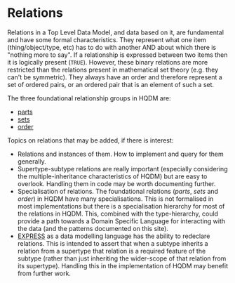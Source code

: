 # Relations

Relations in a Top Level Data Model, and data based on it, are fundamental and have some formal characteristics.  They represent what one item (thing/object/type, etc) has to do with another AND about which there is "nothing more to say".  If a relationship is expressed between two items then it is logically present (`TRUE`).  However, these binary relations are more restricted than the relations present in mathematical set theory (e.g. they can't be symmetric).  They always have an order and therefore represent a set of ordered pairs, or an ordered pair that is an element of such a set.

The three foundational relationship groups in HQDM are:

- [parts](./parts.md)
- [sets](./sets.md)
- [order](./order.md)

Topics on relations that may be added, if there is interest: 

- Relations and instances of them.  How to implement and query for them generally.
- Supertype-subtype relations are really important (especially considering the multiple-inheritance characteristics of HQDM) but are easy to overlook.  Handling them in code may be worth documenting further.
- Specialisation of relations.  The foundational relations (*parts*, *sets* and *order*) in HQDM have many specialisations.  This is not formalised in most implementations but there is a specialisation hierarchy for most of the relations in HQDM.  This, combined with the type-hierarchy, could provide a path towards a Domain Specific Language for interacting with the data (and the patterns documented on this site).
- [EXPRESS](https://en.wikipedia.org/wiki/EXPRESS_(data_modeling_language)) as a data modelling language has the ability to redeclare relations.  This is intended to assert that when a subtype inherits a relation from a supertype that relation is a required feature of the subtype (rather than just inheriting the wider-scope of that relation from its supertype).  Handling this in the implementation of HQDM may benefit from further work.
